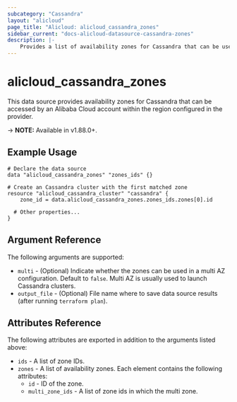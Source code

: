```yaml
---
subcategory: "Cassandra"
layout: "alicloud"
page_title: "Alicloud: alicloud_cassandra_zones"
sidebar_current: "docs-alicloud-datasource-cassandra-zones"
description: |-
    Provides a list of availability zones for Cassandra that can be used by an Alibaba Cloud account.
---
```


# alicloud\_cassandra\_zones

This data source provides availability zones for Cassandra that can be accessed by an Alibaba Cloud account within the region configured in the provider.

-> **NOTE:** Available in v1.88.0+.

## Example Usage

```
# Declare the data source
data "alicloud_cassandra_zones" "zones_ids" {}

# Create an Cassandra cluster with the first matched zone
resource "alicloud_cassandra_cluster" "cassandra" {
    zone_id = data.alicloud_cassandra_zones.zones_ids.zones[0].id

  # Other properties...
}
```

## Argument Reference

The following arguments are supported:

* `multi` - (Optional) Indicate whether the zones can be used in a multi AZ configuration. Default to `false`. Multi AZ is usually used to launch Cassandra clusters.
* `output_file` - (Optional) File name where to save data source results (after running `terraform plan`).

## Attributes Reference

The following attributes are exported in addition to the arguments listed above:

* `ids` - A list of zone IDs.
* `zones` - A list of availability zones. Each element contains the following attributes:
  * `id` - ID of the zone.
  * `multi_zone_ids` - A list of zone ids in which the multi zone.
